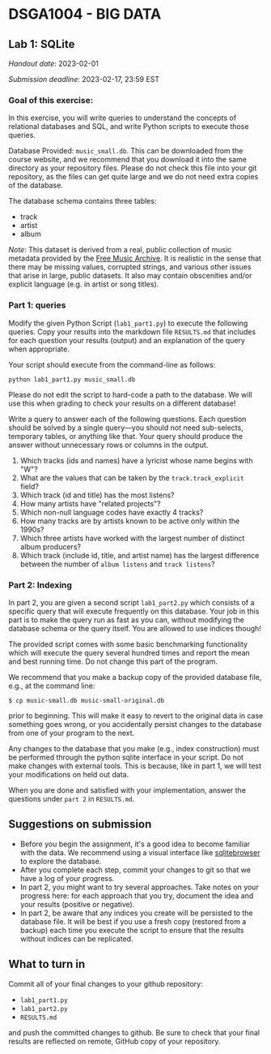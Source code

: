 # DSGA1004 - BIG DATA
## Lab 1: SQLite

*Handout date*: 2023-02-01

*Submission deadline*: 2023-02-17, 23:59 EST

### Goal of this exercise:
In this exercise, you will write queries to understand the concepts of relational databases and SQL, and write Python scripts to execute those queries.	
			
Database Provided:  `music_small.db`.  This can be downloaded from the course website, and we recommend that you download it into the same directory as your repository files.  Please do not check this file into your git repository, as the files can get quite large and we do not need extra copies of the database.

The database schema contains three tables:

- track
- artist
- album

*Note*: This dataset is derived from a real, public collection of music metadata provided by the [Free Music Archive](https://freemusicarchive.org/).  It is realistic in the sense that there may be missing values, corrupted strings, and various other issues that arise in large, public datasets.  It also may contain obscenities and/or explicit language (e.g. in artist or song titles).

### Part 1: queries

Modify the given Python Script (`lab1_part1.py`) to execute the following queries. Copy your results into the markdown file `RESULTS.md` that includes for each question your results (output) and an explanation of the query when appropriate.

Your script should execute from the command-line as follows:
```
python lab1_part1.py music_small.db
```
Please do not edit the script to hard-code a path to the database.
We will use this when grading to check your results on a different database!

Write a query to answer each of the following questions.  Each question should be solved by a single query—you should not need sub-selects, temporary tables, or anything like that.  Your query should produce the answer without unnecessary rows or columns in the output.

1. Which tracks (ids and names) have a lyricist whose name begins with "W"?
2. What are the values that can be taken by the `track.track_explicit` field?
3. Which track (id and title) has the most listens?
4. How many artists have "related projects"?
5. Which non-null language codes have exactly 4 tracks?
6. How many tracks are by artists known to be active only within the 1990s?
7. Which three artists have worked with the largest number of distinct album producers?
8. Which track (include id, title, and artist name) has the largest difference between the number of `album listens` and `track listens`?



### Part 2: Indexing

In part 2, you are given a second script `lab1_part2.py` which consists of a specific query that will execute frequently on this database.
Your job in this part is to make the query run as fast as you can, without modifying the database schema or the query itself.  You are allowed to use indices though!

The provided script comes with some basic benchmarking functionality which will execute the query several hundred times and report the mean and best running time.  Do not change this part of the program.

We recommend that you make a backup copy of the provided database file, e.g., at the command line:
```
$ cp music-small.db music-small-original.db
```
prior to beginning.  This will make it easy to revert to the original data in case something goes wrong, or you accidentally persist changes to the database from one of your program to the next.

Any changes to the database that you make (e.g., index construction) must be performed through the python sqlite interface in your script.  Do not make changes with external tools.  This is because, like in part 1, we will test your modifications on held out data.

When you are done and satisfied with your implementation, answer the questions under `part 2` in `RESULTS.md`.

## Suggestions on submission
- Before you begin the assignment, it's a good idea to become familiar with the data.  We recommend using a  visual interface like [sqlitebrowser](https://sqlitebrowser.org/) to explore the database.
- After you complete each step, commit your changes to git so that we have a log of your progress.
- In part 2, you might want to try several approaches.  Take notes on your progress here: for each approach that you try, document the idea and your results (positive or negative).
- In part 2, be aware that any indices you create will be persisted to the database file.  It will be best if you use a fresh copy (restored from a backup) each time you execute the script to ensure that the results without indices can be replicated.


## What to turn in

Commit all of your final changes to your github repository:
- `lab1_part1.py`
- `lab1_part2.py`
- `RESULTS.md`

and push the committed changes to github.  Be sure to check that your final results are reflected on remote, GitHub copy of your repository.

